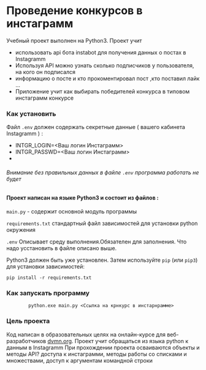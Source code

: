 # Проведение конкурсов в инстаграмм

 Учебный проект выполнен на Python3. Проект учит 
 * использовать api бота instabot для получения данных о постах в Instagramm
 * Используя API можно узнать сколько подписчиков у пользователя, на кого он подписался
 *  информацию о посте и кто прокоментировал пост ,кто поставил лайк ...
 * Приложение учит как выбирать победителей конкурса в типовом инстаграмм конкурсе
 
 
 

### Как установить


Файл `.env` должен содержать секретные данные ( вашего кабинета Instagramm ) :
* INTGR_LOGIN=<Ваш логин Инстаграмм>  
* INTGR_PASSWD=<Ваш логин Инстаграмм>
* 

###### Внимание без правильных данных в файле `.env` программа работать не будет
#### Проект написан на языке Python3 и состоит из файлов :

`main.py`            - содержит основной модуль программы


`requirements.txt`  стандартный файл зависимостей для установки  python окружения

`.env` Описывает среду выполнения.Обязателен для заполнения. Что надо усстановить в файле описано выше.


Python3 должен быть уже установлен. 
Затем используйте `pip` (или `pip3`) для установки зависимостей:


    pip install -r requirements.txt


### Как запускать программу
			python.exe main.py <Ссылка на крнкурс в инстарнрамме>
	


### Цель проекта

Код написан в образовательных целях на онлайн-курсе  для веб-разработчиков [dvmn.org](https://dvmn.org/).
Проект  учит обращаться из языка python к данным в Instagramm
При прохождении  проекта осваиваются 
объекты и методы API? доступа к инстаграмми, методы работы со списками и множествами,
доступ к аргументам командной строки


